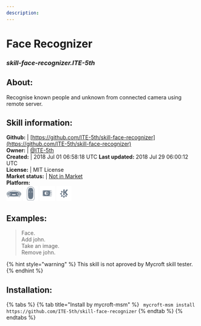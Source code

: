 ```yaml
---    
description:   
---    
```

# Face Recognizer  
### _skill-face-recognizer.ITE-5th_  
## About:  
Recognise known people and unknown from connected camera using remote server.

## Skill information:  
**Github:** | [https://github.com/ITE-5th/skill-face-recognizer](https://github.com/ITE-5th/skill-face-recognizer)  
**Owner:** | [@ITE-5th](https://github.com/ITE-5th)  
**Created:** | 2018 Jul 01 06:58:18 UTC  **Last updated:** 2018 Jul 29 06:00:12 UTC  
**License:** | MIT License  
**Market status:** | [Not in Market](https://market.mycroft.ai/skill/)  
**Platform:**  
 ![](../.gitbook/assets/mark-1-icon.png)  ![](../.gitbook/assets/mark-2-icon.png)  ![](../.gitbook/assets/picroft-icon.png)  ![](../.gitbook/assets/kde.png)   
## Examples:  
> Face.  
> Add john.  
> Take an image.  
> Remove john.  
  
{% hint style="warning" %}
This skill is not aproved by Mycroft skill tester.
{% endhint %}
    
## Installation:  
{% tabs %}
{% tab title="Install by mycroft-msm" %}
``` mycroft-msm install https://github.com/ITE-5th/skill-face-recognizer```
{% endtab %}
  {% endtabs %}
  